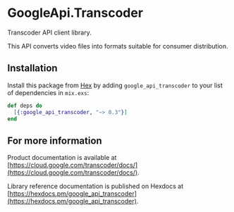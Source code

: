 # GoogleApi.Transcoder

Transcoder API client library.

This API converts video files into formats suitable for consumer distribution. 

## Installation

Install this package from [Hex](https://hex.pm) by adding
`google_api_transcoder` to your list of dependencies in `mix.exs`:

```elixir
def deps do
  [{:google_api_transcoder, "~> 0.3"}]
end
```

## For more information

Product documentation is available at [https://cloud.google.com/transcoder/docs/](https://cloud.google.com/transcoder/docs/).

Library reference documentation is published on Hexdocs at
[https://hexdocs.pm/google_api_transcoder](https://hexdocs.pm/google_api_transcoder).
